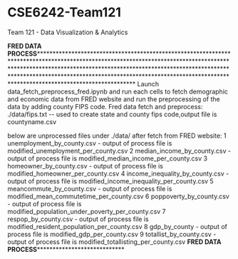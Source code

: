 # CSE6242-Team121
Team 121 - Data Visualization &amp; Analytics

********************************************************************FRED DATA PROCESS************************************************************************************************************************************************************************************************************************************************************************************************************************************************************************************************
Launch data_fetch_preprocess_fred.ipynb 
and run each cells to fetch demographic and economic data from FRED website and run the preprocessing of the data by adding county FIPS code.
Fred data fetch and preprocess:
./data/fips.txt -- used to create state and county fips code,output file is countyname.csv

below are unprocessed files under ./data/ after fetch from FRED website:
1 unemployment_by_county.csv - output of process file is modified_unemployment_per_county.csv
2 median_income_by_county.csv - output of process file is modified_median_income_per_county.csv
3 homeowner_by_county.csv - output of process file is modified_homeowner_per_county.csv
4 income_inequality_by_county.csv - output of process file is modified_income_inequality_per_county.csv
5 meancommute_by_county.csv - output of process file is modified_mean_commutetime_per_county.csv
6 poppoverty_by_county.csv - output of process file is modified_population_under_poverty_per_county.csv
7 respop_by_county.csv - output of process file is modified_resident_population_per_county.csv
8 gdp_by_county - output of process file is modified_gdp_per_county.csv
9 totallist_by_county.csv - output of process file is modified_totallisting_per_county.csv
********************************************************************FRED DATA PROCESS************************************************************************************************


